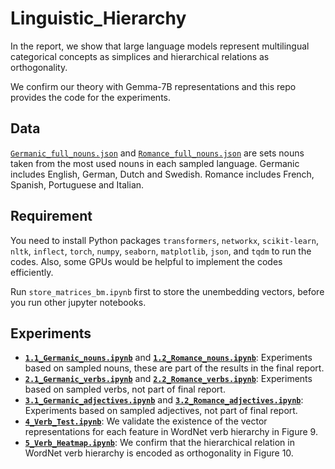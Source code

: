 # Linguistic_Hierarchy
In the report, we show that large language models represent multilingual categorical concepts as simplices and hierarchical relations as orthogonality.

We confirm our theory with Gemma-7B representations and this repo provides the code for the experiments.

## Data
[`Germanic_full_nouns.json`](data/Germanic_full_nouns.json) and [`Romance_full_nouns.json`](data/Romance_full_nouns.json) are sets nouns taken from the most used nouns in each sampled language.
Germanic includes English, German, Dutch and Swedish. Romance includes French, Spanish, Portuguese and Italian.


## Requirement
You need to install Python packages `transformers`, `networkx`, `scikit-learn`, `nltk`, `inflect`, `torch`, `numpy`, `seaborn`, `matplotlib`, `json`, and `tqdm` to run the codes. Also, some GPUs would be helpful to implement the codes efficiently.

Run `store_matrices_bm.ipynb` first to store the unembedding vectors, before you run other jupyter notebooks.

## Experiments
- [**`1.1_Germanic_nouns.ipynb`**](1_Germanic_nouns.ipynb) and [**`1.2_Romance_nouns.ipynb`**](1.2_Romance_nouns.ipynb): Experiments based on sampled nouns, these are part of the results in the final report.
- [**`2.1_Germanic_verbs.ipynb`**](2.1_Germanic_verbs.ipynb) and [**`2.2_Romance_verbs.ipynb`**](2.2_Romance_verbs.ipynb): Experiments based on sampled verbs, not part of final report.
- [**`3.1_Germanic_adjectives.ipynb`**](2.1_Germanic_verbs.ipynb) and [**`3.2_Romance_adjectives.ipynb`**](2.2_Romance_verbs.ipynb): Experiments based on sampled adjectives, not part of final report.
- [**`4_Verb_Test.ipynb`**](4_Verb_Test.ipynb): We validate the existence of the vector representations for each feature in WordNet verb hierarchy in Figure 9.
- [**`5_Verb_Heatmap.ipynb`**](5_Verb_Heatmap.ipynb): We confirm that the hierarchical relation in WordNet verb hierarchy is encoded as orthogonality in Figure 10.